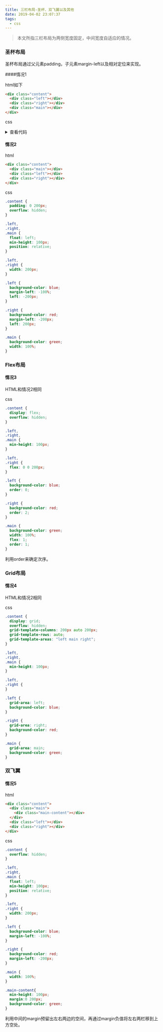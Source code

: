 ```yaml
---
title: 三栏布局-圣杯、双飞翼以及其他
date: 2019-04-02 23:07:37
tags:
  - css
---
```


> 本文所指三栏布局为两侧宽度固定，中间宽度自适应的情况。

### 圣杯布局

圣杯布局通过父元素padding，子元素margin-left以及相对定位来实现。

####情况1

html如下

```html
<div class="content">
  <div class="left"></div>
  <div class="right"></div>
  <div class="main"></div>
</div>
```

css

<details>
<summary>查看代码</summary>
<pre>
.content {
  padding: 0 200px;
  overflow: hidden;
}
.left,
.right,
.main {
  float: left;
  min-height: 100px;
  position: relative;
}
.left,
.right {
  width: 200px;
}
.left {
  background-color: blue;
  margin-left: -100%;
  left: -200px;
}
.right {
  background-color: red;
  margin-left: -200px;
  left: 200px;
}
.main {
  background-color: green;
  width: 100%;
}
</pre>
</details>

#### 情况2

html

```html
<div class="content">
  <div class="main"></div>
  <div class="left"></div>
  <div class="right"></div>
</div>
```

css

```css
.content {
  padding: 0 200px;
  overflow: hidden;
}

.left,
.right,
.main {
  float: left;
  min-height: 100px;
  position: relative;
}

.left,
.right {
  width: 200px;
}

.left {
  background-color: blue;
  margin-left: -100%;
  left: -200px;
}

.right {
  background-color: red;
  margin-left: -200px;
  left: 200px;
}

.main {
  background-color: green;
  width: 100%;
}
```

<!--more-->

### Flex布局

#### 情况3

HTML和情况2相同

css

```css
.content {
  display: flex;
  overflow: hidden;
}

.left,
.right,
.main {
  min-height: 100px;
}

.left,
.right {
  flex: 0 0 200px;
}

.left {
  background-color: blue;
  order: 0;
}

.right {
  background-color: red;
  order: 2;
}

.main {
  background-color: green;
  width: 100%;
  flex: 1;
  order: 1;
}

```

利用order来确定次序。

### Grid布局

#### 情况4

HTML和情况2相同

css

```css
.content {
  display: grid;
  overflow: hidden;
  grid-template-columns: 200px auto 200px;
  grid-template-rows: auto;
  grid-template-areas: "left main right";
}

.left,
.right,
.main {
  min-height: 100px;
}

.left,
.right {
}

.left {
  grid-area: left;
  background-color: blue;
}

.right {
  grid-area: right;
  background-color: red;
}

.main {
  grid-area: main;
  background-color: green;
}

```

### 双飞翼

#### 情况5

html

```html
<div class="content">
  <div class="main">
    <div class="main-content"></div>
  </div>
  <div class="left"></div>
  <div class="right"></div>
</div>
```

css

```css
.content {
  overflow: hidden;
}

.left,
.right,
.main {
  float: left;
  min-height: 100px;
  position: relative;
}

.left,
.right {
  width: 200px;
}

.left {
  background-color: blue;
  margin-left: -100%;
}

.right {
  background-color: red;
  margin-left: -200px;
}

.main {
  width: 100%;
}

.main-content{
  min-height: 100px;
  margin:0 200px;
  background-color: green;
}
```

利用中间的margin预留出左右两边的空间，再通过margin负值将左右两栏移到上方空处。